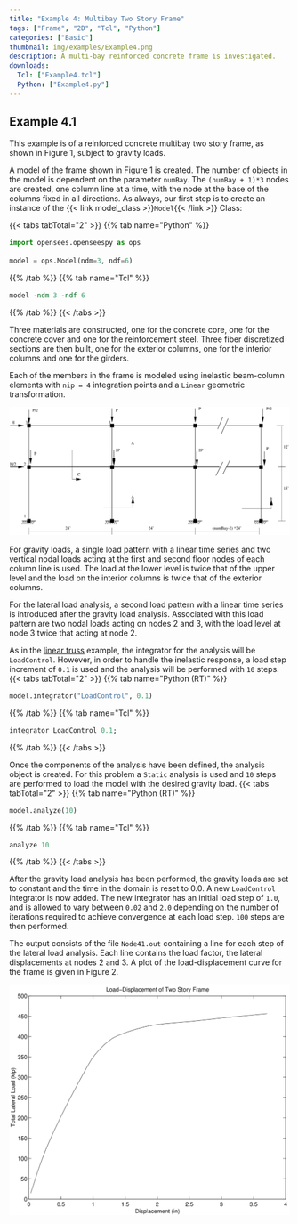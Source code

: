 ```yaml
---
title: "Example 4: Multibay Two Story Frame"
tags: ["Frame", "2D", "Tcl", "Python"]
categories: ["Basic"]
thumbnail: img/examples/Example4.png
description: A multi-bay reinforced concrete frame is investigated.
downloads:
  Tcl: ["Example4.tcl"]
  Python: ["Example4.py"]
---
```


## Example 4.1

This example is of a reinforced concrete multibay two story frame, as shown in Figure 1, subject to gravity loads.

A model of the frame shown in Figure 1 is created. 
The number of objects in the model is dependent on the parameter `numBay`. 
The `(numBay + 1)*3` nodes are created, one column line at a time, with the node at the base of the
columns fixed in all directions. 
As always, our first step is to create an instance of the {{< link model_class >}}`Model`{{< /link >}} Class:

{{< tabs tabTotal="2" >}}
{{% tab name="Python" %}}
```python
import opensees.openseespy as ops

model = ops.Model(ndm=3, ndf=6)
```
{{% /tab %}}
{{% tab name="Tcl" %}}
```tcl
model -ndm 3 -ndf 6
```
{{% /tab %}}
{{< /tabs >}}


Three materials are constructed, one
for the concrete core, one for the concrete cover and one for the
reinforcement steel. Three fiber discretized sections are then built,
one for the exterior columns, one for the interior columns and one for the girders. 

Each of the members in the frame is modeled using
inelastic beam-column elements with `nip = 4` integration points and a
`Linear` geometric transformation.


![Figure 1](Example3.svg)


For gravity loads, a single load pattern with a linear time series and
two vertical nodal loads acting at the first and second floor nodes of
each column line is used. The load at the lower level is twice that of
the upper level and the load on the interior columns is twice that of
the exterior columns.

For the lateral load analysis, a second load pattern with a linear time
series is introduced after the gravity load analysis. Associated with
this load pattern are two nodal loads acting on nodes 2 and 3, with the
load level at node 3 twice that acting at node 2.

As in the [linear truss](../example1/) example, the integrator for the analysis will be `LoadControl`.
However, in order to handle the inelastic response, a load
step increment of `0.1` is used and the analysis will be performed with `10` steps. 
{{< tabs tabTotal="2" >}}
{{% tab name="Python (RT)" %}}
```python
model.integrator("LoadControl", 0.1)
```
{{% /tab %}}
{{% tab name="Tcl" %}}
```tcl
integrator LoadControl 0.1;
```
{{% /tab %}}
{{< /tabs >}}


Once the components of the analysis have been defined, the analysis object is created. 
For this problem a `Static` analysis is used and `10` steps are performed to load the model
with the desired gravity load.
{{< tabs tabTotal="2" >}}
{{% tab name="Python (RT)" %}}
```python
model.analyze(10)
```
{{% /tab %}}
{{% tab name="Tcl" %}}
```tcl
analyze 10
```
{{% /tab %}}
{{< /tabs >}}


After the gravity load analysis has been performed, the gravity loads
are set to constant and the time in the domain is reset to 0.0. A new
`LoadControl` integrator is now added. 
The new integrator has an initial load step of `1.0`, and is allowed to vary between `0.02` and `2.0`
depending on the number of iterations required to achieve convergence at
each load step. `100` steps are then performed.


The output consists of the file `Node41.out` containing a line for each
step of the lateral load analysis. Each line contains the load factor,
the lateral displacements at nodes 2 and 3. A plot of the
load-displacement curve for the frame is given in Figure 2.

![Pushover curve for two-storey three-bay frame](TwoStory.svg)



